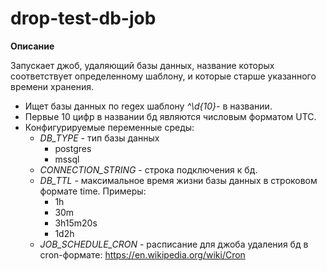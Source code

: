 # drop-test-db-job

**Описание**

Запускает джоб, удаляющий базы данных, название которых соответствует 
определенному шаблону, и которые старше указанного времени хранения.

* Ищет базы данных по regex шаблону *^\d{10}-* в названии.
* Первые 10 цифр в названии бд являются числовым форматом UTC.
* Конфигурируемые переменные среды:
    - *DB_TYPE* - тип базы данных
        - postgres
        - mssql
    - *CONNECTION_STRING* - строка подключения к бд.
    - *DB_TTL* - максимальное время жизни базы данных в строковом формате time. Примеры:
        - 1h
        - 30m
        - 3h15m20s
        - 1d2h
    - *JOB_SCHEDULE_CRON* - расписание для джоба удаления бд в cron-формате: https://en.wikipedia.org/wiki/Cron
